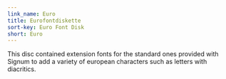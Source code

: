 ```yaml
---
link_name: Euro
title: Eurofontdiskette
sort-key: Euro Font Disk
short: Euro
---
```

This disc contained extension fonts for the standard ones
provided with Signum to add a variety of european characters
such as letters with diacritics.
